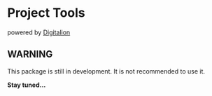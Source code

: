# Project Tools

powered by [Digitalion](https://digitalion.it)

## WARNING

This package is still in development. It is not recommended to use it.

**Stay tuned...**
